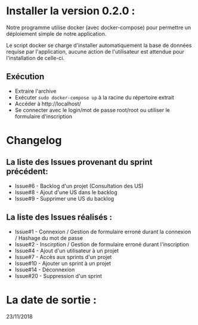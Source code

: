 # Installer la version 0.2.0 :
Notre programme utilise docker (avec docker-compose) pour permettre un déploiement simple de notre application.

Le script docker se charge d'installer automatiquement la base de données requise par l'application, aucune action de l'utilisateur est attendue pour l'installation de celle-ci.

## Exécution
- Extraire l'archive
- Exécuter ``sudo docker-compose up`` à la racine du répertoire extrait
- Accéder à http://localhost/
- Se connecter avec le login/mot de passe root/root ou utiliser le formulaire d'inscription

# Changelog
## La liste des Issues provenant du sprint précédent:
* Issue#6 - Backlog d'un projet (Consultation des US)
* Issue#8 - Ajout d'une US dans le backlog
* Issue#9 - Supprimer une US du backlog

## La liste des Issues réalisés :
* Issue#1 - Connexion / Gestion de formulaire erroné durant la connexion / Hashage du mot de passe  
* Issue#2 - Inscirption / Gestion de formulaire erroné durant l'inscription   
* Issue#4 - Ajout d'un utilisateur à un projet  
* Issue#7 - Accès aux sprints d'un projet  
* Issue#10 - Ajouter un sprint à un projet   
* Issue#14 - Déconnexion  
* Issue#20 - Suppression d'un sprint  

# La date de sortie : 
23/11/2018
